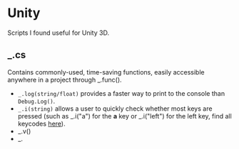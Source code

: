 # Unity
Scripts I found useful for Unity 3D.
## _.cs
Contains commonly-used, time-saving functions, easily accessible anywhere in a project through _.func().
* `_.log(string/float)` provides a faster way to print to the console than `Debug.Log()`.
* `_.i(string)` allows a user to quickly check whether most keys are pressed (such as _.i("a") for the **a** key or _.i("left") for the left key, find all keycodes [here](https://docs.unity3d.com/ScriptReference/KeyCode.html)).
* _.v()
* _.
<!--stackedit_data:
eyJoaXN0b3J5IjpbLTc5NDg2MzU5NSwtMTgxMzYwODMsLTEwNT
cwMTM4ODZdfQ==
-->
